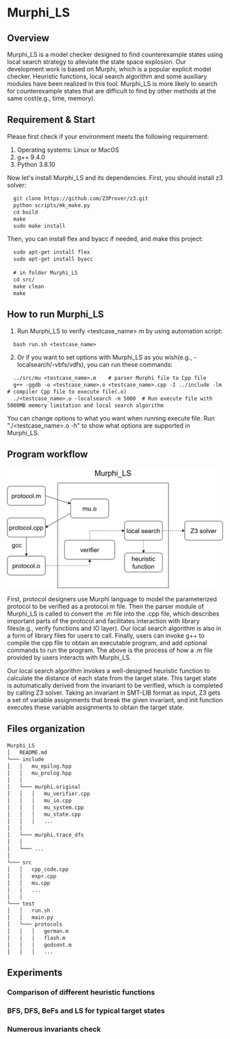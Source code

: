 
# Murphi_LS


## Overview

Murphi_LS is a model checker designed to find counterexample states using local search strategy to alleviate the state space explosion. 
Our development work is based on Murphi, which is a popular explicit model checker. 
Heuristic functions, local search algorithm and some auxiliary modules have been realized in this tool. 
Murphi_LS is more likely to search for counterexample states that are difficult to find by other methods at the same cost(e.g., time, memory).


## Requirement & Start

Please first check if your environment meets the following requirement: 
1. Operating systems: Linux or MacOS
2. g++ 9.4.0 
3. Python 3.8.10

Now let's install Murphi_LS and its dependencies. 
First, you should install z3 solver:
```
  git clone https://github.com/Z3Prover/z3.git
  python scripts/mk_make.py
  cd build
  make
  sudo make install
```
Then, you can install flex and byacc if needed, and make this project:  
```
  sudo apt-get install flex 
  sudo apt-get install byacc
  
  # in folder Murphi_LS
  cd src/  
  make clean
  make
```


## How to run Murphi_LS

1. Run Murphi_LS to verify <testcase_name>.m by using automation script:  
```
  bash run.sh <testcase_name>
```

2. Or if you want to set options with Murphi_LS as you wish(e.g., -localsearch/-vbfs/vdfs), you can run these commands:
```
  ../src/mu <testcase_name>.m    # parser Murphi file to Cpp file
  g++ -ggdb -o <testcase_name>.o <testcase_name>.cpp -I ../include -lm  # compiler Cpp file to execute file(.o)
  ./<testcase_name>.o -localsearch -m 5000  # Run execute file with 5000MB memory limitation and local search algorithm
```
You can change options to what you want when running execute file. 
Run "./<testcase_name>.o -h" to show what options are supported in Murphi_LS. 


## Program workflow

![avatar](/workflow.png)

First, protocol designers use Murphi language to model the parameterized protocol to be verified as a protocol.m file.
Then the parser module of Murphi_LS is called to convert the .m file into the .cpp file, which describes important parts of the protocol and facilitates interaction with library files(e.g., verify functions and IO layer). Our local search algorithm is also in a form of library files for users to call. 
Finally, users can invoke g++ to compile the cpp file to obtain an executable program, and add optional commands to run the program. 
The above is the process of how a .m file provided by users interacts with Murphi_LS. 

Our local search algorithm invokes a well-designed heuristic function to calculate the distance of each state from the target state. 
This target state is automatically derived from the invariant to be verified, which is completed by calling Z3 solver. 
Taking an invariant in SMT-LIB format as input, Z3 gets a set of variable assignments that break the given invariant, and init function executes these variable assignments to obtain the target state. 

## Files organization

```
Murphi_LS
│   README.md
└─── include
│   │   mu_epilog.hpp
│   │   mu_prolog.hpp
│   │   
│   └─── murphi.original
│   │   │   mu_verifier.cpp
│   │   │   mu_io.cpp
│   │   │   mu_system.cpp
│   │   │   mu_state.cpp
│   │   │   ...
│   │   
│   └─── murphi.trace_dfs
│   │   
│   └─── ...
│ 
└─── src
│   │   cpp_code.cpp
│   │   expr.cpp
│   │   mu.cpp
│   │   ...
│   │  
└─── test
│   │   run.sh
│   │   main.py
│   └─── protocols
│   │   │   german.m
│   │   │   flash.m
│   │   │   godsont.m
│   │   │   ...
```



## Experiments

### Comparison of different heuristic functions


### BFS, DFS, BeFs and LS for typical target states


### Numerous invariants check



